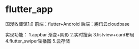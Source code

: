 # flutter_app

国漫收藏馆1.0
前端：flutter+Android
后端：腾讯云cloudbase

实现功能：
1.appbar 渐变+阴影
2.实时搜索
3.listview+card布局
4.flutter_swiper轮播图
5.云存储
